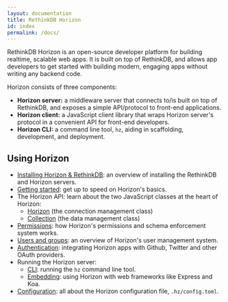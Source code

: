 ```yaml
---
layout: documentation
title: RethinkDB Horizon
id: index
permalink: /docs/
---
```


RethinkDB Horizon is an open-source developer platform for building realtime, scalable web apps. It is built on top of RethinkDB, and allows app developers to get started with building modern, engaging apps without writing any backend code.

Horizon consists of three components:

* **Horizon server:** a middleware server that connects to/is built on top of RethinkDB, and exposes a simple API/protocol to front-end applications.
* **Horizon client:** a JavaScript client library that wraps Horizon server's protocol in a convenient API for front-end developers.
* **Horizon CLI:** a command line tool, `hz`, aiding in scaffolding, development, and deployment.

## Using Horizon

* [Installing Horizon & RethinkDB](/install): an overview of installing the RethinkDB and Horizon servers.
* [Getting started](/docs/getting-started): get up to speed on Horizon's basics.
* The Horizon API: learn about the two JavaScript classes at the heart of Horizon:
    * [Horizon](/api/horizon) (the connection management class)
    * [Collection](/api/collection) (the data management class)
* [Permissions](/docs/permissions): how Horizon's permissions and schema enforcement system works.
* [Users and groups](/docs/users/): an overview of Horizon's user management system.
* [Authentication](/docs/auth): integrating Horizon apps with Github, Twitter and other OAuth providers.
* Running the Horizon server:
    * [CLI](/docs/cli): running the `hz` command line tool.
    * [Embedding](/docs/embed): using Horizon with web frameworks like Express and Koa.
* [Configuration](/docs/configuration): all about the Horizon configuration file, `.hz/config.toml`.
